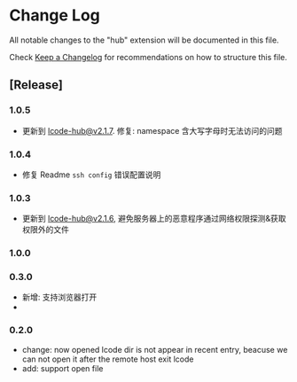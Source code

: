 # Change Log

All notable changes to the "hub" extension will be documented in this file.

Check [Keep a Changelog](http://keepachangelog.com/) for recommendations on how to structure this file.

## [Release]

### 1.0.5

- 更新到 lcode-hub@v2.1.7. 修复: namespace 含大写字母时无法访问的问题

### 1.0.4

- 修复 Readme `ssh config` 错误配置说明

### 1.0.3

- 更新到 lcode-hub@v2.1.6, 避免服务器上的恶意程序通过网络权限探测&获取权限外的文件

### 1.0.0

### 0.3.0

- 新增: 支持浏览器打开
-

### 0.2.0

- change: now opened lcode dir is not appear in recent entry, beacuse we can not open it after the remote host exit lcode
- add: support open file

